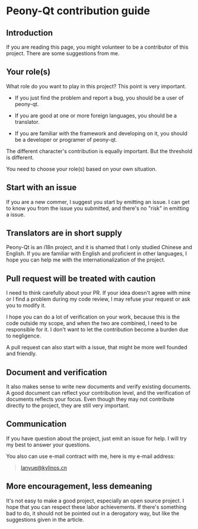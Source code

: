# Peony-Qt contribution guide
## Introduction
If you are reading this page, you might volunteer to be a contributor of this project. There are some suggestions from me.

##  Your role(s)
What role do you want to play in this project? This point is very important.

- If you just find the problem and report a bug, you should be a user of peony-qt.

- If you are good at one or more foreign languages, you should be a translator.

- If you are familiar with the framework and developing on it, you should be a developer or programer of peony-qt.

The different character's contribution is equally important. But the threshold is different.

You need to choose your role(s) based on your own situation.

## Start with an issue
If you are a new commer, I suggest you start by emitting an issue. I can get to know you from the issue you submitted, and there's no "risk" in emitting a issue.

## Translators are in short supply
Peony-Qt is an i18n project, and it is shamed that I only studied Chinese and English. If you are familiar with English and proficient in other languages, I hope you can help me with the internationalization of the project.

## Pull request will be treated with caution
I need to think carefully about your PR. If your idea doesn't agree with mine or I find a problem during my code review, I may refuse your request or ask you to modify it.

I hope you can do a lot of verification on your work, because this is the code outside my scope, and when the two are combined, I need to be responsible for it. I don't want to let the contribution become a burden due to negligence.

A pull request can also start with a issue, that might be more well founded and friendly.

## Document and verification
It also makes sense to write new documents and verify existing documents. A good document can reflect your contribution level, and the verification of documents reflects your focus. Even though they may not contribute directly to the project, they are still very important.

## Communication
If you have question about the project, just emit an issue for help. I will try my best to answer your questions.

You also can use e-mail contract with me, here is my e-mail address:

> lanyue@kylinos.cn

## More encouragement, less demeaning
It's not easy to make a good project, especially an open source project. I hope that you can respect these labor achievements. If there's something bad to do, it should not be pointed out in a derogatory way, but like the suggestions given in the article.
